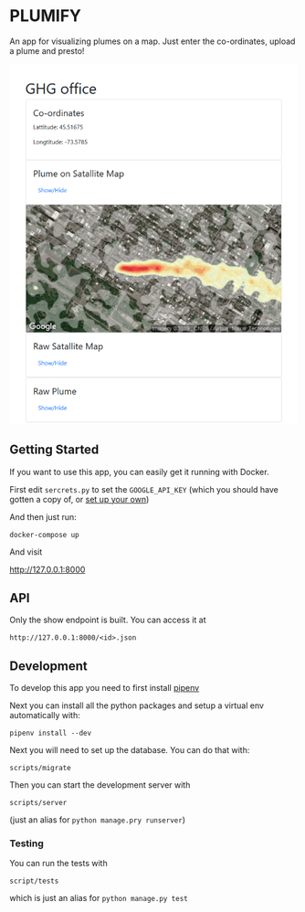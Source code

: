 # PLUMIFY

An app for visualizing plumes on a map. Just enter the co-ordinates, upload a plume and presto!

![](docs/images/show.png)

## Getting Started

If you want to use this app, you can easily get it running with Docker.

First edit `sercrets.py` to set the `GOOGLE_API_KEY` (which you should have gotten a copy of, or [set up your own](https://developers.google.com/maps/documentation/maps-static/intro))


And then just run:

```
docker-compose up
```

And visit

http://127.0.0.1:8000

## API

Only the show endpoint is built. You can access it at

```
http://127.0.0.1:8000/<id>.json
```

## Development

To develop this app you need to first install [pipenv](https://pipenv.kennethreitz.org/en/latest/)

Next you can install all the python packages and setup a virtual env automatically with:

```
pipenv install --dev
```

Next you will need to set up the database. You can do that with:

```
scripts/migrate
```

Then you can start the development server with

```
scripts/server
```

(just an alias for `python manage.pry runserver`)


### Testing

You can run the tests with

```
script/tests
```

which is just an alias for `python manage.py test`